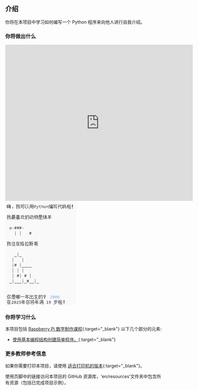 ## 介绍

你将在本项目中学习如何编写一个 Python 程序来向他人进行自我介绍。

### 你将做出什么

<div class="trinket">
  <iframe src="https://trinket.io/embed/python/a1f663ae0d?outputOnly=true&start=result" width="600" height="500" frameborder="0" marginwidth="0" marginheight="0" allowfullscreen>
  </iframe>
  <img src="images/me-final.png">
</div>

### 你将学习什么

本项目包括 [Raspberry Pi 数字制作课程](https://rpf.io/curriculum){:target="_blank"} 以下几个部分的元素:

+ [使用基本编程结构创建简单程序。](https://www.raspberrypi.org/curriculum/programming/creator){:target="_blank"}

### 更多教师参考信息

如果你需要打印本项目，请使用 [适合打印机的版本](https://projects.raspberrypi.org/en/projects/about-me/print){:target="_blank"}。

使用页脚中的链接访问本项目的 GitHub 资源库，‘en/resources’文件夹中包含所有资源（包括已完成项目示例）。
